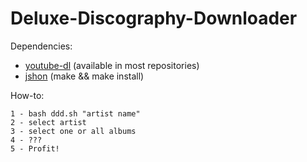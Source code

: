 # Deluxe-Discography-Downloader

Dependencies:
 - [youtube-dl](https://rg3.github.io/youtube-dl/) (available in most repositories)
 - [jshon](https://github.com/keenerd/jshon) (make && make install)
 
How-to:

	1 - bash ddd.sh "artist name"
	2 - select artist
	3 - select one or all albums
	4 - ???
	5 - Profit!
